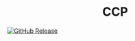 <h1 align="center">CCP</h1>

[![GitHub Release](https://img.shields.io/github/v/release/artefactual-labs/ccp?style=flat-square)](https://github.com/artefactual-labs/ccp/releases/latest)
